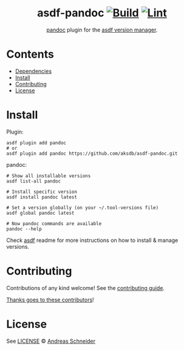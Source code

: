 <div align="center">

# asdf-pandoc [![Build](https://github.com/aksdb/asdf-pandoc/actions/workflows/build.yml/badge.svg)](https://github.com/aksdb/asdf-pandoc/actions/workflows/build.yml) [![Lint](https://github.com/aksdb/asdf-pandoc/actions/workflows/lint.yml/badge.svg)](https://github.com/aksdb/asdf-pandoc/actions/workflows/lint.yml)


[pandoc](https://pandoc.org/getting-started.html) plugin for the [asdf version manager](https://asdf-vm.com).

</div>

# Contents

- [Dependencies](#dependencies)
- [Install](#install)
- [Contributing](#contributing)
- [License](#license)

# Install

Plugin:

```shell
asdf plugin add pandoc
# or
asdf plugin add pandoc https://github.com/aksdb/asdf-pandoc.git
```

pandoc:

```shell
# Show all installable versions
asdf list-all pandoc

# Install specific version
asdf install pandoc latest

# Set a version globally (on your ~/.tool-versions file)
asdf global pandoc latest

# Now pandoc commands are available
pandoc --help
```

Check [asdf](https://github.com/asdf-vm/asdf) readme for more instructions on how to
install & manage versions.

# Contributing

Contributions of any kind welcome! See the [contributing guide](contributing.md).

[Thanks goes to these contributors](https://github.com/aksdb/asdf-pandoc/graphs/contributors)!

# License

See [LICENSE](LICENSE) © [Andreas Schneider](https://github.com/aksdb/)

